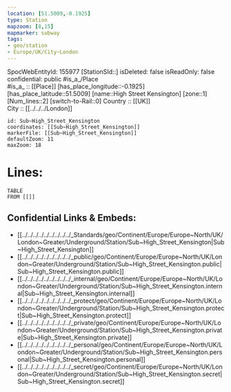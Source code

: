 ```yaml
---
location: [51.5009,-0.1925] 
type: Station 
mapzoom: [8,15] 
mapmarker: subway 
tags:
- geo/station
- Europe/UK/City~London
---
```

SpocWebEntityId: 155977
[StationSId::] 
isDeleted: false
isReadOnly: false
confidential: public
#is_a_/Place  
#is_a_ :: [[Place]] 
[has_place_longitude::-0.1925] 
[has_place_latitude::51.5009] 
[name::High Street Kensington] 
[zone::1] 
[Num_lines::2] 
[switch-to-Rail::0] 
Country :: [[UK]]  
City :: [[../../../London]]  


```leaflet
id: Sub~High_Street_Kensington
coordinates: [[Sub~High_Street_Kensington]] 
markerFile: [[Sub~High_Street_Kensington]] 
defaultZoom: 11 
maxZoom: 18
```


# Lines: 
```dataview
TABLE 
FROM [[]] 
```

## Confidential Links & Embeds: 
- [[../../../../../../../../../_Standards/geo/Continent/Europe/Europe~North/UK/London~Greater/Underground/Station/Sub~High_Street_Kensington|Sub~High_Street_Kensington]] 
- [[../../../../../../../../../_public/geo/Continent/Europe/Europe~North/UK/London~Greater/Underground/Station/Sub~High_Street_Kensington.public|Sub~High_Street_Kensington.public]] 
- [[../../../../../../../../../_internal/geo/Continent/Europe/Europe~North/UK/London~Greater/Underground/Station/Sub~High_Street_Kensington.internal|Sub~High_Street_Kensington.internal]] 
- [[../../../../../../../../../_protect/geo/Continent/Europe/Europe~North/UK/London~Greater/Underground/Station/Sub~High_Street_Kensington.protect|Sub~High_Street_Kensington.protect]] 
- [[../../../../../../../../../_private/geo/Continent/Europe/Europe~North/UK/London~Greater/Underground/Station/Sub~High_Street_Kensington.private|Sub~High_Street_Kensington.private]] 
- [[../../../../../../../../../_personal/geo/Continent/Europe/Europe~North/UK/London~Greater/Underground/Station/Sub~High_Street_Kensington.personal|Sub~High_Street_Kensington.personal]] 
- [[../../../../../../../../../_secret/geo/Continent/Europe/Europe~North/UK/London~Greater/Underground/Station/Sub~High_Street_Kensington.secret|Sub~High_Street_Kensington.secret]] 
